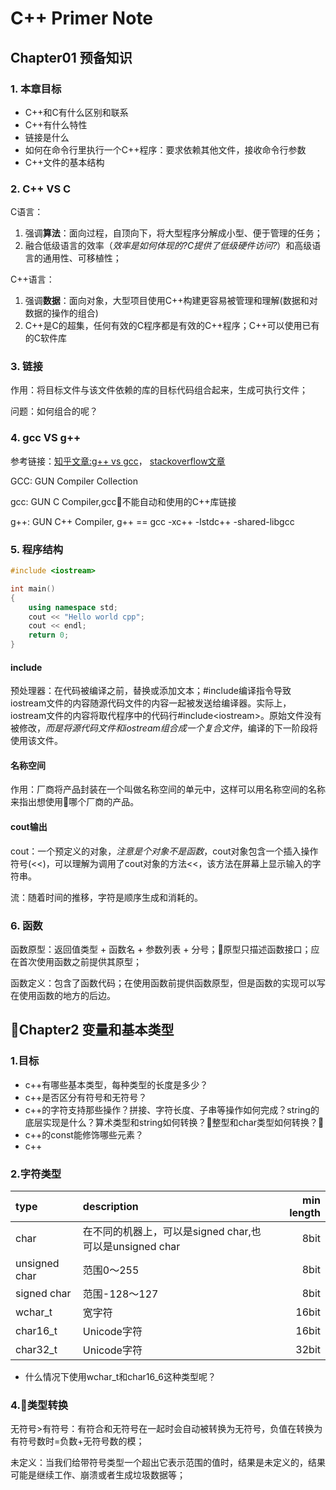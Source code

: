 # C++ Primer Note

## Chapter01 预备知识
### 1. 本章目标
- C++和C有什么区别和联系
- C++有什么特性
- 链接是什么
- 如何在命令行里执行一个C++程序：要求依赖其他文件，接收命令行参数
- C++文件的基本结构

### 2. C++ VS C
C语言：
1. 强调**算法**：面向过程，自顶向下，将大型程序分解成小型、便于管理的任务；
2. 融合低级语言的效率（*效率是如何体现的?C提供了低级硬件访问?*）和高级语言的通用性、可移植性；

C++语言：
1. 强调**数据**：面向对象，大型项目使用C++构建更容易被管理和理解(数据和对数据的操作的组合)
2. C++是C的超集，任何有效的C程序都是有效的C++程序；C++可以使用已有的C软件库

### 3. 链接
作用：将目标文件与该文件依赖的库的目标代码组合起来，生成可执行文件；

问题：如何组合的呢？

### 4. gcc VS g++
参考链接：[知乎文章:g++ vs gcc](https://www.zhihu.com/question/20940822)， [stackoverflow文章](https://stackoverflow.com/questions/172587/what-is-the-difference-between-g-and-gcc?r=SearchResults)

GCC: GUN Compiler Collection

gcc: GUN C Compiler,gcc不能自动和使用的C++库链接

g++: GUN C++ Compiler, g++ == gcc -xc++ -lstdc++ -shared-libgcc

### 5. 程序结构
```c++
#include <iostream>

int main()
{
    using namespace std;
    cout << "Hello world cpp";
    cout << endl;
    return 0;
}

```
#### include
预处理器：在代码被编译之前，替换或添加文本；#include编译指令导致iostream文件的内容随源代码文件的内容一起被发送给编译器。实际上，iostream文件的内容将取代程序中的代码行#include\<iostream\>。原始文件没有被修改，*而是将源代码文件和iostream组合成一个复合文件*，编译的下一阶段将使用该文件。
#### 名称空间
作用：厂商将产品封装在一个叫做名称空间的单元中，这样可以用名称空间的名称来指出想使用哪个厂商的产品。
#### cout输出
cout：一个预定义的对象，*注意是个对象不是函数*，cout对象包含一个插入操作符号(<<)，可以理解为调用了cout对象的方法<<，该方法在屏幕上显示输入的字符串。

流：随着时间的推移，字符是顺序生成和消耗的。

### 6. 函数
函数原型：返回值类型 + 函数名 + 参数列表 + 分号；原型只描述函数接口；应在首次使用函数之前提供其原型；

函数定义：包含了函数代码；在使用函数前提供函数原型，但是函数的实现可以写在使用函数的地方的后边。

## Chapter2 变量和基本类型
### 1.目标
- c++有哪些基本类型，每种类型的长度是多少？
- c++是否区分有符号和无符号？
- c++的字符支持那些操作？拼接、字符长度、子串等操作如何完成？string的底层实现是什么？算术类型和string如何转换？整型和char类型如何转换？
- c++的const能修饰哪些元素？
- c++

### 2.字符类型
| type          | description                                             | min length |
| :------------ | :------------------------------------------------------ | ---------: |
| char          | 在不同的机器上，可以是signed char,也可以是unsigned char      |       8bit |
| unsigned char | 范围0～255                                               |       8bit |
| signed char   | 范围-128～127                                            |       8bit |
| wchar_t       | 宽字符                                                   |      16bit |
| char16_t      | Unicode字符                                              |      16bit |
| char32_t      | Unicode字符                                              |      32bit |

- 什么情况下使用wchar_t和char16_6这种类型呢？

### 4.类型转换
无符号>有符号：有符合和无符号在一起时会自动被转换为无符号，负值在转换为有符号数时=负数+无符号数的模；

未定义：当我们给带符号类型一个超出它表示范围的值时，结果是未定义的，结果可能是继续工作、崩溃或者生成垃圾数据等；

